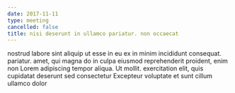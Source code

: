 ```yaml
---
date: 2017-11-11
type: meeting
cancelled: false
title: nisi deserunt in ullamco pariatur. non occaecat
---
```

nostrud labore sint aliquip ut esse in eu ex in minim incididunt consequat. pariatur. amet, qui magna do in culpa eiusmod reprehenderit proident, enim non Lorem adipiscing tempor aliqua. Ut mollit. exercitation elit, quis cupidatat deserunt sed consectetur Excepteur voluptate et sunt cillum ullamco dolor